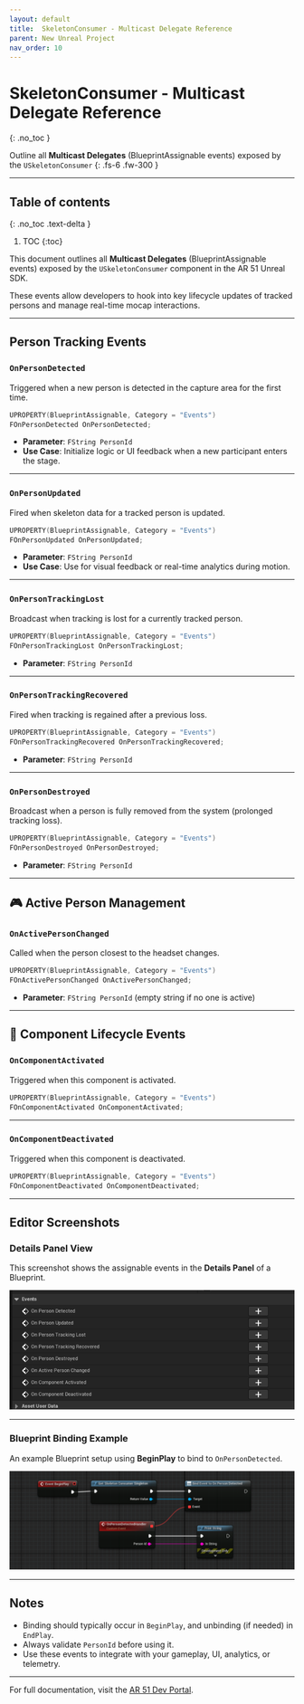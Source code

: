 ```yaml
---
layout: default
title:  SkeletonConsumer - Multicast Delegate Reference
parent: New Unreal Project
nav_order: 10
---
```


# SkeletonConsumer - Multicast Delegate Reference
{: .no_toc }

Outline all **Multicast Delegates** (BlueprintAssignable events) exposed by the `USkeletonConsumer`
{: .fs-6 .fw-300 }


---
## Table of contents
{: .no_toc .text-delta }

1. TOC
{:toc}

This document outlines all **Multicast Delegates** (BlueprintAssignable events) exposed by the `USkeletonConsumer` component in the AR 51 Unreal SDK.

These events allow developers to hook into key lifecycle updates of tracked persons and manage real-time mocap interactions.

---

## Person Tracking Events

### `OnPersonDetected`
Triggered when a new person is detected in the capture area for the first time.

```cpp
UPROPERTY(BlueprintAssignable, Category = "Events")
FOnPersonDetected OnPersonDetected;
```

- **Parameter**: `FString PersonId`
- **Use Case**: Initialize logic or UI feedback when a new participant enters the stage.

---

### `OnPersonUpdated`
Fired when skeleton data for a tracked person is updated.

```cpp
UPROPERTY(BlueprintAssignable, Category = "Events")
FOnPersonUpdated OnPersonUpdated;
```

- **Parameter**: `FString PersonId`
- **Use Case**: Use for visual feedback or real-time analytics during motion.

---

### `OnPersonTrackingLost`
Broadcast when tracking is lost for a currently tracked person.

```cpp
UPROPERTY(BlueprintAssignable, Category = "Events")
FOnPersonTrackingLost OnPersonTrackingLost;
```

- **Parameter**: `FString PersonId`

---

### `OnPersonTrackingRecovered`
Fired when tracking is regained after a previous loss.

```cpp
UPROPERTY(BlueprintAssignable, Category = "Events")
FOnPersonTrackingRecovered OnPersonTrackingRecovered;
```

- **Parameter**: `FString PersonId`

---

### `OnPersonDestroyed`
Broadcast when a person is fully removed from the system (prolonged tracking loss).

```cpp
UPROPERTY(BlueprintAssignable, Category = "Events")
FOnPersonDestroyed OnPersonDestroyed;
```

- **Parameter**: `FString PersonId`

---

## 🎮 Active Person Management

### `OnActivePersonChanged`
Called when the person closest to the headset changes.

```cpp
UPROPERTY(BlueprintAssignable, Category = "Events")
FOnActivePersonChanged OnActivePersonChanged;
```

- **Parameter**: `FString PersonId` (empty string if no one is active)

---

## 🔌 Component Lifecycle Events

### `OnComponentActivated`
Triggered when this component is activated.

```cpp
UPROPERTY(BlueprintAssignable, Category = "Events")
FOnComponentActivated OnComponentActivated;
```

---

### `OnComponentDeactivated`
Triggered when this component is deactivated.

```cpp
UPROPERTY(BlueprintAssignable, Category = "Events")
FOnComponentDeactivated OnComponentDeactivated;
```

---

## Editor Screenshots

### Details Panel View
This screenshot shows the assignable events in the **Details Panel** of a Blueprint.

![SkeletonConsumer Events](/assets/images/SkeletonConsumer_Multicast_Delegate_Reference/SkeletonConsumerDetailsPanelEvents.png)

---

### Blueprint Binding Example
An example Blueprint setup using **BeginPlay** to bind to `OnPersonDetected`.

![OnPersonDetected Binding](/assets/images/SkeletonConsumer_Multicast_Delegate_Reference/OnPersonDetectedBlueprint.png)


---

## Notes
- Binding should typically occur in `BeginPlay`, and unbinding (if needed) in `EndPlay`.
- Always validate `PersonId` before using it.
- Use these events to integrate with your gameplay, UI, analytics, or telemetry.

---

For full documentation, visit the [AR 51 Dev Portal](https://docs.ar-51.com/).
